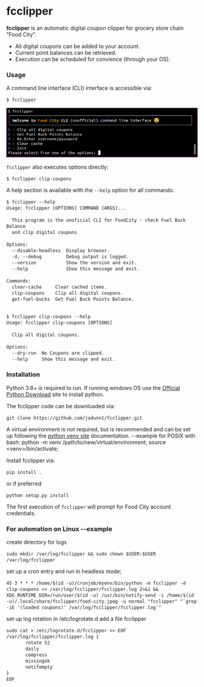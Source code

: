 # fcclipper 
**fcclipper** is an automatic digital coupon clipper for grocery store chain "Food City".  

- All digital coupons can be added to your account.
- Current point balances can be retrieved.
- Execution can be scheduled for convience (through your OS).

### Usage
A command line interface (CLI) interface is accessible via:
```console
$ fcclipper
```

![fcclipper main prompt](ext/fcclipper_main.png  "fcclipper main prompt")

```fcclipper``` also executes options directly:
```shell
$ fcclipper clip-coupons
```


A help section is available with the ```--help``` option for all commands:

```console
$ fcclipper --help
Usage: fcclipper [OPTIONS] COMMAND [ARGS]...

  This program is the unoficial CLI for FoodCity - check Fuel Buck Balance
  and clip digital coupons

Options:
  --disable-headless  Display browser.
  -d, --debug         Debug output is logged.
  --version           Show the version and exit.
  --help              Show this message and exit.

Commands:
  clear-cache     Clear cached items.
  clip-coupons    Clip all digital coupons.
  get-fuel-bucks  Get Fuel Buck Points Balance.
  
```
```console
$ fcclipper clip-coupons --help
Usage: fcclipper clip-coupons [OPTIONS]

  Clip all digital coupons.

Options:
  --dry-run  No Coupons are clipped.
  --help     Show this message and exit.
```
### Installation
Python 3.8+ is required to run. If running windows OS use the [Official Python Download](https://www.python.org/downloads/) site to install python.

The fcclipper code can be downloaded via:
```shell
git clone https://github.com/jadunn1/fcclipper.git
```

A virtual environment is not required, but is recommended and can be set up following the [python venv site](https://docs.python.org/3/library/venv.html)  documentation. --example for POSIX with bash: python -m venv /path/to/new/virtual/environment; source \<venv\>/bin/activate;

Install fcclipper via:

```console
pip install .
```
or if preferred
```console
python setup.py install
```

The first execution of ```fcclipper``` will prompt for Food City account credentials.

### For automation on Linux --example

create directory for logs
```shell
sudo mkdir /var/log/fcclipper && sudo chown $USER:$USER /var/log/fcclipper
```

set up a cron entry and run in headless mode;
```shell
45 3 * * * /home/$(id -u)/cronjob/myenv/bin/python -m fcclipper -d clip-coupons >> /var/log/fcclipper/fcclipper.log 2>&1 && XDG_RUNTIME_DIR=/run/user/$(id -u) /usr/bin/notify-send -i /home/$(id -u)/.local/share/fcclipper/food-city.jpeg -u normal "fcclipper" "`grep -iE '(loaded coupons)' /var/log/fcclipper/fcclipper.log`"
```

set up log rotation
in /etc/logrotate.d add a file fcclipper
```shell
sudo cat > /etc/logrotate.d/fcclipper << EOF
/var/log/fcclipper/fcclipper.log {
       rotate 52
       daily
       compress
       missingok
       notifempty
}
EOF
```
